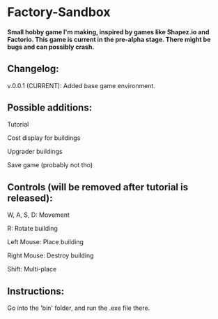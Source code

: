 # Factory-Sandbox
#### Small hobby game I'm making, inspired by games like Shapez.io and Factorio. This game is current in the pre-alpha stage. There might be bugs and can possibly crash.

## Changelog:

v.0.0.1 (CURRENT): Added base game environment.

## Possible additions:

Tutorial

Cost display for buildings

Upgrader buildings

Save game (probably not tho)

## Controls (will be removed after tutorial is released):

W, A, S, D: Movement

R: Rotate building

Left Mouse: Place building

Right Mouse: Destroy building

Shift: Multi-place

## Instructions:

Go into the 'bin' folder, and run the .exe file there.
